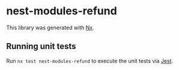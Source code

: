 # nest-modules-refund

This library was generated with [Nx](https://nx.dev).

## Running unit tests

Run `nx test nest-modules-refund` to execute the unit tests via [Jest](https://jestjs.io).
